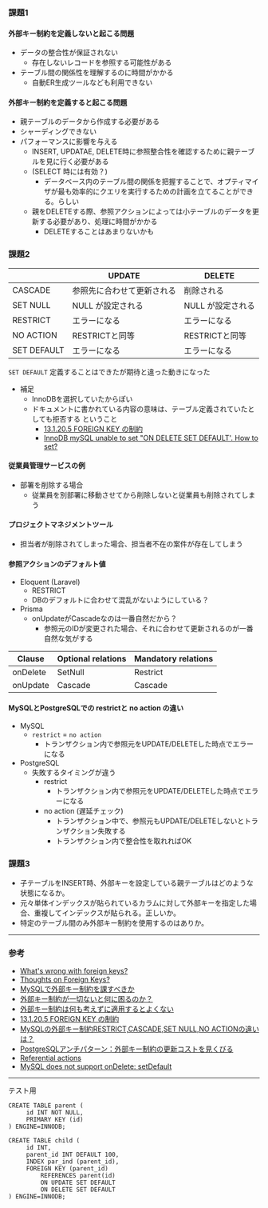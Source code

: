 ### 課題1
#### 外部キー制約を定義しないと起こる問題
- データの整合性が保証されない
  - 存在しないレコードを参照する可能性がある
- テーブル間の関係性を理解するのに時間がかかる
  - 自動ER生成ツールなども利用できない

#### 外部キー制約を定義すると起こる問題
- 親テーブルのデータから作成する必要がある
- シャーディングできない
- パフォーマンスに影響を与える
  - INSERT, UPDATAE, DELETE時に参照整合性を確認するために親テーブルを見に行く必要がある
  - (SELECT 時には有効？)
    - データベース内のテーブル間の関係を把握することで、オプティマイザが最も効率的にクエリを実行するための計画を立てることができる。らしい
  - 親をDELETEする際、参照アクションによっては小テーブルのデータを更新する必要があり、処理に時間がかかる
    - DELETEすることはあまりないかも

### 課題2

|    |  UPDATE  |  DELETE  |
| ---- | ---- | ---- |
|  CASCADE  |  参照先に合わせて更新される  |  削除される  |
|  SET NULL  |  NULL が設定される  |  NULL が設定される  |
|  RESTRICT  |  エラーになる  |  エラーになる  |
|  NO ACTION  |  RESTRICTと同等  |  RESTRICTと同等  |
|  SET DEFAULT  | エラーになる  |  エラーになる  |

`SET DEFAULT` 定義することはできたが期待と違った動きになった
- 補足
  - InnoDBを選択していたからぽい
  - ドキュメントに書かれている内容の意味は、テーブル定義されていたとしても拒否する ということ
    - [13.1.20.5 FOREIGN KEY の制約](https://dev.mysql.com/doc/refman/8.0/ja/create-table-foreign-keys.html#foreign-key-referential-actions)
    - [InnoDB mySQL unable to set "ON DELETE SET DEFAULT'. How to set?](https://stackoverflow.com/questions/20943459/innodb-mysql-unable-to-set-on-delete-set-default-how-to-set)

#### 従業員管理サービスの例
- 部署を削除する場合
  - 従業員を別部署に移動させてから削除しないと従業員も削除されてしまう

#### プロジェクトマネジメントツール
- 担当者が削除されてしまった場合、担当者不在の案件が存在してしまう

#### 参照アクションのデフォルト値
- Eloquent (Laravel)
  - RESTRICT
  - DBのデフォルトに合わせて混乱がないようにしている？
- Prisma
  - onUpdateがCascadeなのは一番自然だから？
    - 参照元のIDが変更された場合、それに合わせて更新されるのが一番自然な気がする

|  Clause  |  Optional relations  |  Mandatory relations  |
| ---- | ---- | ---- |
|  onDelete  |  SetNull  |  Restrict  |
|  onUpdate  |  Cascade  |  Cascade  |




#### MySQLとPostgreSQLでの restrictと no action の違い
- MySQL
  - `restrict` = `no action`
    - トランザクション内で参照元をUPDATE/DELETEした時点でエラーになる
- PostgreSQL
  - 失敗するタイミングが違う
    - restrict
      - トランザクション内で参照元をUPDATE/DELETEした時点でエラーになる
    - no action (遅延チェック)
      - トランザクション中で、参照元もUPDATE/DELETEしないとトランザクション失敗する
      - トランザクション内で整合性を取れればOK

### 課題3
- 子テーブルをINSERT時、外部キーを設定している親テーブルはどのような状態になるか。
- 元々単体インデックスが貼られているカラムに対して外部キーを指定した場合、重複してインデックスが貼られる。正しいか。
- 特定のテーブル間のみ外部キー制約を使用するのはありか。

---
### 参考
- [What's wrong with foreign keys?](https://stackoverflow.com/questions/83147/whats-wrong-with-foreign-keys)
- [Thoughts on Foreign Keys? ](https://github.com/github/gh-ost/issues/331)
- [MySQLで外部キー制約を課すべきか](https://ri.hateblo.jp/entry/2017/08/31/115328)
- [外部キー制約が一切ないと何に困るのか？](https://zenn.dev/praha/articles/2667cbb1ab7233)
- [外部キー制約は何も考えずに適用するとよくない](https://blog.j5ik2o.me/entry/2020/06/16/105311)
- [13.1.20.5 FOREIGN KEY の制約](https://dev.mysql.com/doc/refman/8.0/ja/create-table-foreign-keys.html#foreign-key-referential-actions)
- [MySQLの外部キー制約RESTRICT,CASCADE,SET NULL,NO ACTIONの違いは？](https://qiita.com/suin/items/21fe6c5a78c1505b19cb)
- [PostgreSQLアンチパターン：外部キー制約の更新コストを見くびる](https://qiita.com/masudakz/items/ecbfc0f4ace2a7cef0f0)
- [Referential actions](https://www.prisma.io/docs/concepts/components/prisma-schema/relations/referential-actions)
- [MySQL does not support onDelete: setDefault](https://github.com/prisma/prisma/issues/11498)

--- 
テスト用
```
CREATE TABLE parent (
     id INT NOT NULL,
     PRIMARY KEY (id)
) ENGINE=INNODB;

CREATE TABLE child (
     id INT,
     parent_id INT DEFAULT 100,
     INDEX par_ind (parent_id),
     FOREIGN KEY (parent_id)
         REFERENCES parent(id)
         ON UPDATE SET DEFAULT
         ON DELETE SET DEFAULT
) ENGINE=INNODB;
```